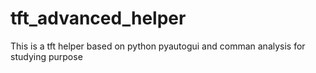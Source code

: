 # tft_advanced_helper
This is a tft helper based on python pyautogui and comman analysis for studying purpose
